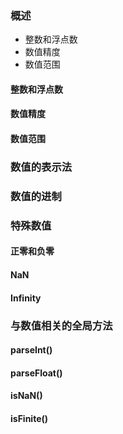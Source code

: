 ### 概述
- 整数和浮点数
- 数值精度
- 数值范围
#### 整数和浮点数
#### 数值精度
#### 数值范围
### 数值的表示法
### 数值的进制
### 特殊数值
#### 正零和负零
#### NaN
#### Infinity
### 与数值相关的全局方法
#### parseInt()
#### parseFloat()
#### isNaN()
#### isFinite()